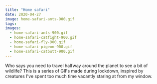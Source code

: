 ```yaml
---
title: "Home safari"
date: 2020-04-27
image: home-safari-ants-900.gif
tags:
images:
  - home-safari-ants-900.gif
  - home-safari-catfight-900.gif
  - home-safari-fly-900.gif
  - home-safari-pigeon-900.gif
  - home-safari-catbutt-900.gif
---
```


Who says you need to travel halfway around the planet to see a bit of wildlife? This is a series of GIFs made during lockdown, inspired by creatures I've spent too much time vacantly staring at from my window.